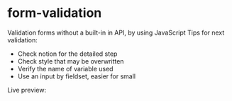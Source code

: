 # form-validation
Validation forms without a built-in in API, by using JavaScript
Tips for next validation:
- Check notion for the detailed step
- Check style that may be overwritten
- Verify the name of variable used
- Use an input by fieldset, easier for small

Live preview:
